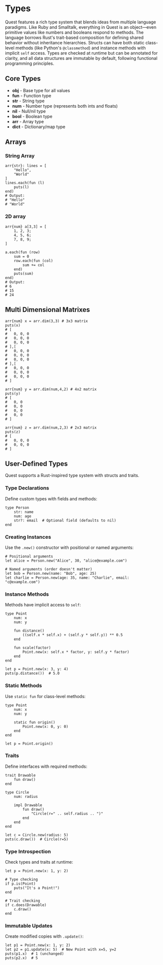 # Types

Quest features a rich type system that blends ideas from multiple language paradigms. Like Ruby and Smalltalk, everything in Quest is an object—even primitive values like numbers and booleans respond to methods. The language borrows Rust's trait-based composition for defining shared behavior without inheritance hierarchies. Structs can have both static class-level methods (like Python's `@classmethod`) and instance methods with implicit `self` access. Types are checked at runtime but can be annotated for clarity, and all data structures are immutable by default, following functional programming principles.

## Core Types

- **obj** - Base type for all values
- **fun** - Function type
- **str** - String type
- **num** - Number type (represents both ints and floats)
- **nil** - Null/nil type
- **bool** - Boolean type
- **arr** - Array type
- **dict** - Dictionary/map type


## Arrays

### String Array

```quest
arr{str}: lines = [
    "Hello",
    "World"
]
lines.each(fun (l)
    puts(l)
end)
# Output:
# "Hello"
# "World"
```

### 2D array
```quest
arr{num} a[3,3] = [
    1, 2, 3;
    4, 5, 6;
    7, 8, 9;
]

a.each(fun (row)
    sum = 0
    row.each(fun (col)
        sum += col
    end)
    puts(sum)
end)
# Output:
# 6
# 15
# 24
```

## Multi Dimensional Matrixes
```quest
arr{num} x = arr.dim(3,3) # 3x3 matrix
puts(x)
# [
#   0, 0, 0
#   0, 0, 0
#   0, 0, 0
# ],[
#   0, 0, 0
#   0, 0, 0
#   0, 0, 0
# ],[
#   0, 0, 0
#   0, 0, 0
#   0, 0, 0
# ]
```

```quest
arr{num} y = arr.dim(num,4,2) # 4x2 matrix
puts(y)
# [
#   0, 0
#   0, 0
#   0, 0
#   0, 0
# ]
```

```quest
arr{num} z = arr.dim(num,2,3) # 2x3 matrix
puts(z)
# [
#   0, 0, 0
#   0, 0, 0
# ]
```


## User-Defined Types

Quest supports a Rust-inspired type system with structs and traits.

### Type Declarations

Define custom types with fields and methods:

```quest
type Person
    str: name
    num: age
    str?: email  # Optional field (defaults to nil)
end
```

### Creating Instances

Use the `.new()` constructor with positional or named arguments:

```quest
# Positional arguments
let alice = Person.new("Alice", 30, "alice@example.com")

# Named arguments (order doesn't matter)
let bob = Person.new(name: "Bob", age: 25)
let charlie = Person.new(age: 35, name: "Charlie", email: "c@example.com")
```

### Instance Methods

Methods have implicit access to `self`:

```quest
type Point
    num: x
    num: y

    fun distance()
        ((self.x * self.x) + (self.y * self.y)) ** 0.5
    end

    fun scale(factor)
        Point.new(x: self.x * factor, y: self.y * factor)
    end
end

let p = Point.new(x: 3, y: 4)
puts(p.distance())  # 5.0
```

### Static Methods

Use `static fun` for class-level methods:

```quest
type Point
    num: x
    num: y

    static fun origin()
        Point.new(x: 0, y: 0)
    end
end

let p = Point.origin()
```

### Traits

Define interfaces with required methods:

```quest
trait Drawable
    fun draw()
end

type Circle
    num: radius

    impl Drawable
        fun draw()
            "Circle(r=" .. self.radius .. ")"
        end
    end
end

let c = Circle.new(radius: 5)
puts(c.draw())  # Circle(r=5)
```

### Type Introspection

Check types and traits at runtime:

```quest
let p = Point.new(x: 1, y: 2)

# Type checking
if p.is(Point)
    puts("It's a Point!")
end

# Trait checking
if c.does(Drawable)
    c.draw()
end
```

### Immutable Updates

Create modified copies with `.update()`:

```quest
let p1 = Point.new(x: 1, y: 2)
let p2 = p1.update(x: 5)  # New Point with x=5, y=2
puts(p1.x)  # 1 (unchanged)
puts(p2.x)  # 5
```

